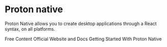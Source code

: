 # Proton native

Proton Native allows you to create desktop applications through a React syntax, on all platforms.

<ResourceGroupTitle>Free Content</ResourceGroupTitle>
<BadgeLink colorScheme='blue' badgeText='Official Website' href='https://proton-native.js.org/'>Official Website and Docs</BadgeLink>
<BadgeLink badgeText='Watch' href='https://www.youtube.com/watch?v=Hw6vPBfVVeo'>Getting Started With Proton Native</BadgeLink>
